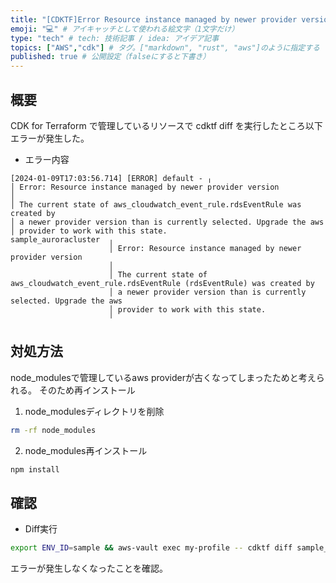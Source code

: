 ```yaml
---
title: "[CDKTF]Error Resource instance managed by newer provider version" # 記事のタイトル
emoji: "💻" # アイキャッチとして使われる絵文字（1文字だけ）
type: "tech" # tech: 技術記事 / idea: アイデア記事
topics: ["AWS","cdk"] # タグ。["markdown", "rust", "aws"]のように指定する
published: true # 公開設定（falseにすると下書き）
---
```



## 概要

CDK for Terraform で管理しているリソースで
cdktf diff を実行したところ以下エラーが発生した。

- エラー内容
```
[2024-01-09T17:03:56.714] [ERROR] default - ╷
│ Error: Resource instance managed by newer provider version
│
│ The current state of aws_cloudwatch_event_rule.rdsEventRule was created by
│ a newer provider version than is currently selected. Upgrade the aws
│ provider to work with this state.
sample_auroracluster  ╷
                      │ Error: Resource instance managed by newer provider version
                      │
                      │ The current state of aws_cloudwatch_event_rule.rdsEventRule (rdsEventRule) was created by
                      │ a newer provider version than is currently selected. Upgrade the aws
                      │ provider to work with this state.
                      ╵
```


## 対処方法

node_modulesで管理しているaws providerが古くなってしまったためと考えられる。
そのため再インストール

1. node_modulesディレクトリを削除

```sh
rm -rf node_modules
```

2. node_modules再インストール

```sh
npm install
```


## 確認

- Diff実行
```sh
export ENV_ID=sample && aws-vault exec my-profile -- cdktf diff sample_auroracluster
```

エラーが発生しなくなったことを確認。

